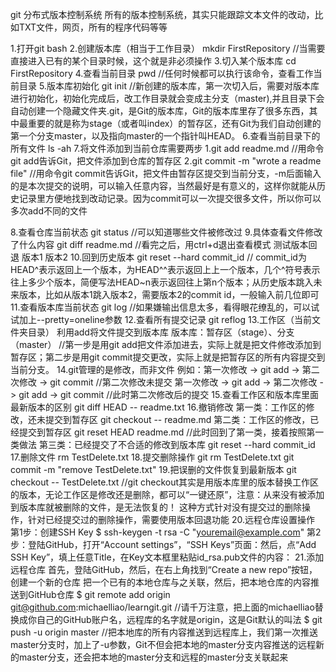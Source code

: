 git 分布式版本控制系统
所有的版本控制系统，其实只能跟踪文本文件的改动，比如TXT文件，网页，所有的程序代码等等

1.打开git bash
2.创建版本库（相当于工作目录） mkdir FirstRepository  //当需要直接进入已有的某个目录时候，这个就是非必须操作
3.切入某个版本库 cd FirstRepository
4.查看当前目录 pwd  //任何时候都可以执行该命令，查看工作当前目录
5.版本库初始化 git init  //新创建的版本库，第一次切入后，需要对版本库进行初始化，初始化完成后，改工作目录就会变成主分支（master),并且目录下会自动创建一个隐藏文件夹.git，是Git的版本库，Git的版本库里存了很多东西，其中最重要的就是称为stage（或者叫index）的暂存区，还有Git为我们自动创建的第一个分支master，以及指向master的一个指针叫HEAD。
6.查看当前目录下的所有文件 ls -ah
7.将文件添加到当前仓库需要两步  1.git add readme.md  //用命令git add告诉Git，把文件添加到仓库的暂存区
								2.git commit -m "wrote a readme file"  //用命令git commit告诉Git，把文件由暂存区提交到当前分支，-m后面输入的是本次提交的说明，可以输入任意内容，当然最好是有意义的，这样你就能从历史记录里方便地找到改动记录。因为commit可以一次提交很多文件，所以你可以多次add不同的文件

8.查看仓库当前状态  git status  //可以知道哪些文件被修改过
9.具体查看文件修改了什么内容  git diff readme.md  //看完之后，用ctrl+d退出查看模式
测试版本回退
	版本1
	版本2
10.回到历史版本  git reset --hard commit_id   // commit_id为HEAD^表示返回上一个版本，为HEAD^^表示返回上上一个版本，几个^符号表示往上多少个版本，简便写法HEAD~n表示返回往上第n个版本；从历史版本跳入未来版本，比如从版本1跳入版本2，需要版本2的commit id，一般输入前几位即可
11.查看版本库当前状态  git log  //如果嫌输出信息太多，看得眼花缭乱的，可以试试加上--pretty=oneline参数
12.查看所有提交记录  git reflog
13.工作区（当前文件夹目录） 利用add将文件提交到版本库  版本库：暂存区（stage）、分支（master） //第一步是用git add把文件添加进去，实际上就是把文件修改添加到暂存区；第二步是用git commit提交更改，实际上就是把暂存区的所有内容提交到当前分支。
14.git管理的是修改，而非文件  例如：第一次修改 -> git add -> 第二次修改 -> git commit  //第二次修改未提交
									第一次修改 -> git add -> 第二次修改 -> git add -> git commit  //此时第二次修改后的提交
15.查看工作区和版本库里面最新版本的区别  git diff HEAD -- readme.txt
16.撤销修改  第一类：工作区的修改，还未提交到暂存区 git checkout -- readme.md
			 第二类：工作区的修改，已经提交到暂存区 git reset HEAD readme.md  //此时回到了第一类，接着按照第一类做法
			 第三类：已经提交了不合适的修改到版本库 git reset --hard commit_id
17.删除文件 rm TestDelete.txt
18.提交删除操作 git rm TestDelete.txt
				git commit -m "remove TestDelete.txt"
19.把误删的文件恢复到最新版本 git checkout -- TestDelete.txt  //git checkout其实是用版本库里的版本替换工作区的版本，无论工作区是修改还是删除，都可以“一键还原”，注意：从来没有被添加到版本库就被删除的文件，是无法恢复的！ 这种方式针对没有提交过的删除操作，针对已经提交过的删除操作，需要使用版本回退功能
20.远程仓库设置操作
	第1步：创建SSH Key  $ ssh-keygen -t rsa -C "youremail@example.com"
	第2步：登陆GitHub，打开“Account settings”，“SSH Keys”页面：然后，点“Add SSH Key”，填上任意Title，在Key文本框里粘贴id_rsa.pub文件的内容：
21.添加远程仓库
	首先，登陆GitHub，然后，在右上角找到“Create a new repo”按钮，创建一个新的仓库
	把一个已有的本地仓库与之关联，然后，把本地仓库的内容推送到GitHub仓库
		$ git remote add origin git@github.com:michaelliao/learngit.git  //请千万注意，把上面的michaelliao替换成你自己的GitHub账户名，远程库的名字就是origin，这是Git默认的叫法
		$ git push -u origin master  //把本地库的所有内容推送到远程库上，我们第一次推送master分支时，加上了-u参数，Git不但会把本地的master分支内容推送的远程新的master分支，还会把本地的master分支和远程的master分支关联起来








									